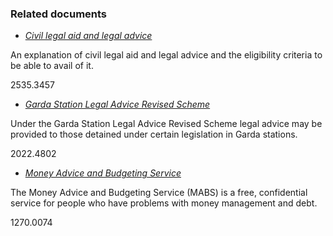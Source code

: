 ###  Related documents

  * [ _Civil legal aid and legal advice_ ](/en/justice/legal-aid-and-advice/civil-legal-advice-and-legal-aid/)

An explanation of civil legal aid and legal advice and the eligibility
criteria to be able to avail of it.

2535.3457

  * [ _Garda Station Legal Advice Revised Scheme_ ](/en/justice/legal-aid-and-advice/garda-station-legal-advice-scheme/)

Under the Garda Station Legal Advice Revised Scheme legal advice may be
provided to those detained under certain legislation in Garda stations.

2022.4802

  * [ _Money Advice and Budgeting Service_ ](/en/money-and-tax/personal-finance/debt/mabs-service/)

The Money Advice and Budgeting Service (MABS) is a free, confidential service
for people who have problems with money management and debt.

1270.0074
